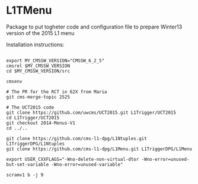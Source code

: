 
L1TMenu
=======

Package to put togheter code and configuration file to prepare Winter13 version of the 2015 L1 menu

Installation instructions:

<pre><code>
export MY_CMSSW_VERSION="CMSSW_6_2_5"
cmsrel $MY_CMSSW_VERSION 
cd $MY_CMSSW_VERSION/src

cmsenv

# The PR for the RCT in 62X from Maria
git cms-merge-topic 2525

# The UCT2015 code
git clone https://github.com/uwcms/UCT2015.git L1Trigger/UCT2015
cd L1Trigger/UCT2015
git checkout 2014-Menus-V1
cd ../..

git clone https://github.com/cms-l1-dpg/L1Ntuples.git L1TriggerDPG/L1Ntuples
git clone https://github.com/cms-l1-dpg/L1Menu.git L1TriggerDPG/L1Menu

export USER_CXXFLAGS="-Wno-delete-non-virtual-dtor -Wno-error=unused-but-set-variable -Wno-error=unused-variable"

scramv1 b -j 9
</code></pre>
